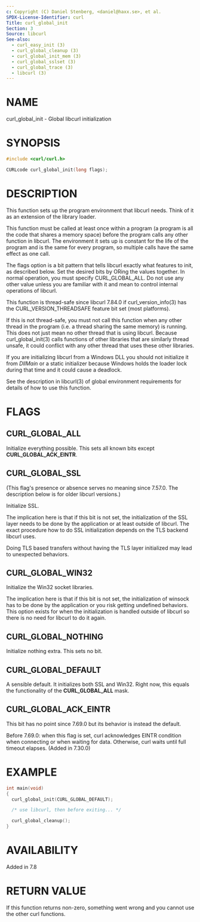 ```yaml
---
c: Copyright (C) Daniel Stenberg, <daniel@haxx.se>, et al.
SPDX-License-Identifier: curl
Title: curl_global_init
Section: 3
Source: libcurl
See-also:
  - curl_easy_init (3)
  - curl_global_cleanup (3)
  - curl_global_init_mem (3)
  - curl_global_sslset (3)
  - curl_global_trace (3)
  - libcurl (3)
---
```


# NAME

curl_global_init - Global libcurl initialization

# SYNOPSIS

~~~c
#include <curl/curl.h>

CURLcode curl_global_init(long flags);
~~~

# DESCRIPTION

This function sets up the program environment that libcurl needs. Think of it
as an extension of the library loader.

This function must be called at least once within a program (a program is all
the code that shares a memory space) before the program calls any other
function in libcurl. The environment it sets up is constant for the life of
the program and is the same for every program, so multiple calls have the same
effect as one call.

The flags option is a bit pattern that tells libcurl exactly what features to
init, as described below. Set the desired bits by ORing the values together.
In normal operation, you must specify CURL_GLOBAL_ALL. Do not use any other
value unless you are familiar with it and mean to control internal operations
of libcurl.

This function is thread-safe since libcurl 7.84.0 if
curl_version_info(3) has the CURL_VERSION_THREADSAFE feature bit set
(most platforms).

If this is not thread-safe, you must not call this function when any other
thread in the program (i.e. a thread sharing the same memory) is running.
This does not just mean no other thread that is using libcurl. Because
curl_global_init(3) calls functions of other libraries that are
similarly thread unsafe, it could conflict with any other thread that uses
these other libraries.

If you are initializing libcurl from a Windows DLL you should not initialize
it from *DllMain* or a static initializer because Windows holds the loader
lock during that time and it could cause a deadlock.

See the description in libcurl(3) of global environment requirements for
details of how to use this function.

# FLAGS

## CURL_GLOBAL_ALL

Initialize everything possible. This sets all known bits except
**CURL_GLOBAL_ACK_EINTR**.

## CURL_GLOBAL_SSL

(This flag's presence or absence serves no meaning since 7.57.0. The
description below is for older libcurl versions.)

Initialize SSL.

The implication here is that if this bit is not set, the initialization of the
SSL layer needs to be done by the application or at least outside of
libcurl. The exact procedure how to do SSL initialization depends on the TLS
backend libcurl uses.

Doing TLS based transfers without having the TLS layer initialized may lead to
unexpected behaviors.

## CURL_GLOBAL_WIN32

Initialize the Win32 socket libraries.

The implication here is that if this bit is not set, the initialization of
winsock has to be done by the application or you risk getting undefined
behaviors. This option exists for when the initialization is handled outside
of libcurl so there is no need for libcurl to do it again.

## CURL_GLOBAL_NOTHING

Initialize nothing extra. This sets no bit.

## CURL_GLOBAL_DEFAULT

A sensible default. It initializes both SSL and Win32. Right now, this equals
the functionality of the **CURL_GLOBAL_ALL** mask.

## CURL_GLOBAL_ACK_EINTR

This bit has no point since 7.69.0 but its behavior is instead the default.

Before 7.69.0: when this flag is set, curl acknowledges EINTR condition when
connecting or when waiting for data. Otherwise, curl waits until full timeout
elapses. (Added in 7.30.0)

# EXAMPLE

~~~c
int main(void)
{
  curl_global_init(CURL_GLOBAL_DEFAULT);

  /* use libcurl, then before exiting... */

  curl_global_cleanup();
}
~~~

# AVAILABILITY

Added in 7.8

# RETURN VALUE

If this function returns non-zero, something went wrong and you cannot use the
other curl functions.
